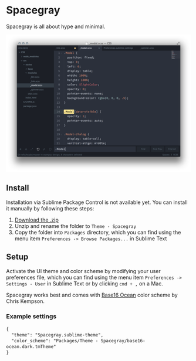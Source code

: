 # Spacegray

Spacegray is all about hype and minimal.

![Screenshot](Spacegray.png)

## Install

Installation via Sublime Package Control is not available yet. You can install it manually by following these steps:

1. [Download the .zip](https://github.com/kkga/spacegray/archive/master.zip)
2. Unzip and rename the folder to `Theme - Spacegray`
3. Copy the folder into `Packages` directory, which you can find using the menu item `Preferences -> Browse Packages...` in Sublime Text

## Setup

Activate the UI theme and color scheme by modifying your user preferences file, which you can find using the menu item `Preferences -> Settings - User` in Sublime Text or by clicking `cmd + ,` on a Mac.

Spacegray works best and comes with [Base16 Ocean](http://chriskempson.github.io/base16/#ocean) color scheme by Chris Kempson.

### Example settings
```
{
  "theme": "Spacegray.sublime-theme",
  "color_scheme": "Packages/Theme - Spacegray/base16-ocean.dark.tmTheme"
}
```
